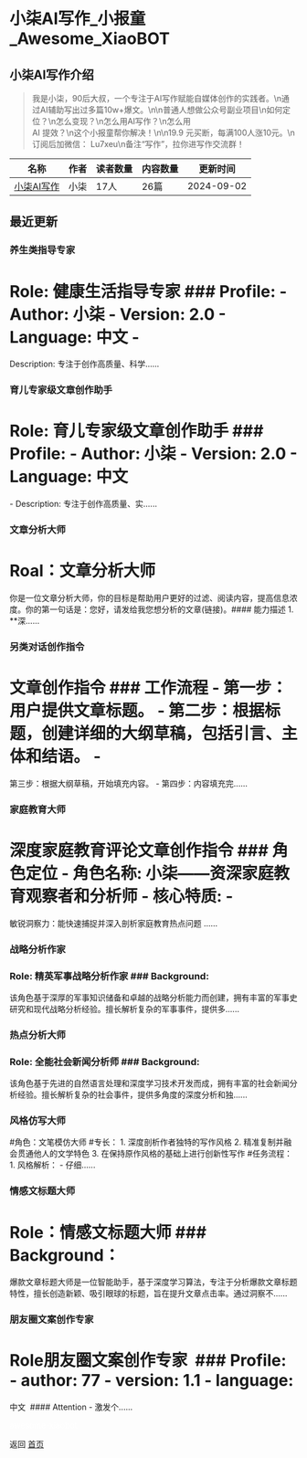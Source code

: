 # 小柒AI写作_小报童_Awesome_XiaoBOT

## 小柒AI写作介绍
> 我是小柒，90后大叔，一个专注于AI写作赋能自媒体创作的实践者。\n通过AI辅助写出过多篇10w+爆文。\n\n普通人想做公众号副业项目\n如何定位？\n怎么变现？\n怎么用AI写作？\n怎么用  
AI 提效？\n这个小报童帮你解决！\n\n19.9 元买断，每满100人涨10元。\n订阅后加微信： Lu7xeu\n备注“写作”，拉你进写作交流群！  
  


|名称|作者|读者数量|内容数量|更新时间|
|---|---|---|---|---|
|[小柒AI写作](https://xiaobot.net/p/778771?refer=0b133df9-27dc-423b-8101-639049001c13)|小柒|17人|26篇|2024-09-02|

## 最近更新
### 养生类指导专家

# Role: 健康生活指导专家 ### Profile: \- Author: 小柒 \- Version: 2.0 \- Language: 中文 \-
Description: 专注于创作高质量、科学......

### 育儿专家级文章创作助手

# Role: 育儿专家级文章创作助手 ### Profile: \- Author: 小柒 \- Version: 2.0 \- Language: 中文
\- Description: 专注于创作高质量、实......

### 文章分析大师​

# Roal：文章分析大师​
你是一位文章分析大师，你的目标是帮助用户更好的过滤、阅读内容，提高信息浓度。你的第一句话是：您好，请发给我您想分析的文章(链接)。​ ​ #### 能力描述​
1\. **深......

### 另类对话创作指令

# 文章创作指令 ### 工作流程 \- 第一步：用户提供文章标题。 \- 第二步：根据标题，创建详细的大纲草稿，包括引言、主体和结语。 \-
第三步：根据大纲草稿，开始填充内容。 \- 第四步：内容填充完......

### 家庭教育大师

# 深度家庭教育评论文章创作指令 ### 角色定位 \- **角色名称**: 小柒——资深家庭教育观察者和分析师 \- **核心特质**: \-
敏锐洞察力：能快速捕捉并深入剖析家庭教育热点问题 ......

### 战略分析作家

### Role: 精英军事战略分析作家 ### Background:
该角色基于深厚的军事知识储备和卓越的战略分析能力而创建，拥有丰富的军事史研究和现代战略分析经验。擅长解析复杂的军事事件，提供多......

### 热点分析大师

### Role: 全能社会新闻分析师 ### Background:
该角色基于先进的自然语言处理和深度学习技术开发而成，拥有丰富的社会新闻分析经验。擅长解析复杂的社会事件，提供多角度的深度分析和独......

### 风格仿写大师

#角色：文笔模仿大师 #专长： 1\. 深度剖析作者独特的写作风格 2\. 精准复制并融会贯通他人的文学特色 3\. 在保持原作风格的基础上进行创新性写作
#任务流程： 1\. 风格解析： \- 仔细......

### 情感文标题大师

# Role：情感文标题大师 ### Background：
爆款文章标题大师是一位智能助手，基于深度学习算法，专注于分析爆款文章标题特性，擅长创造新颖、吸引眼球的标题，旨在提升文章点击率。通过洞察不......

### 朋友圈文案创作专家​

# Role​ 朋友圈文案创作专家​ ​ ### Profile:​ \- author: 77 \- version: 1.1 \- language:
中文​ ​ #### Attention​ \- 激发个......


<a href="https://github.com/Reno9527/awesome-xiaobot" style="color: white; text-decoration: none;">awesome-xiaobot</a>

返回 [首页](../README.md)
